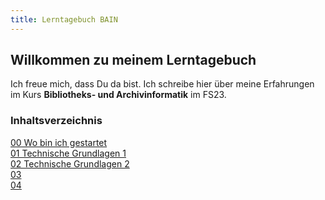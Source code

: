 ```yaml
---
title: Lerntagebuch BAIN 
---
```


## Willkommen zu meinem Lerntagebuch

Ich freue mich, dass Du da bist. Ich schreibe hier über meine Erfahrungen im Kurs **Bibliotheks- und Archivinformatik** im FS23.

### Inhaltsverzeichnis

[00 Wo bin ich gestartet](https://florian896.github.io/lerntagebuch-bain/2023/02/17/einfuehrung.html)  
[01 Technische Grundlagen 1](https://florian896.github.io/lerntagebuch-bain/2023/02/17/tag01.html)  
[02 Technische Grundlagen 2](https://florian896.github.io/lerntagebuch-bain/2023/02/17/nachmittag01.html)  
[03 ]()  
[04 ]()  
